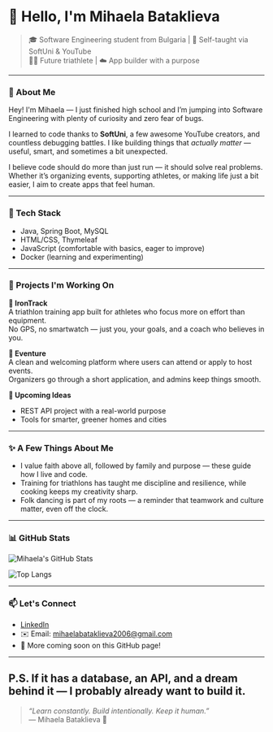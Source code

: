 # 🌱 Hello, I'm Mihaela Bataklieva

> 🎓 Software Engineering student from Bulgaria | 🧠 Self-taught via SoftUni & YouTube  
> 🏃‍♀️ Future triathlete | ☁️ App builder with a purpose  

---

### 💬 About Me

Hey! I'm Mihaela — I just finished high school and I’m jumping into Software Engineering with plenty of curiosity and zero fear of bugs.

I learned to code thanks to **SoftUni**, a few awesome YouTube creators, and countless debugging battles. I like building things that *actually matter* — useful, smart, and sometimes a bit unexpected.

I believe code should do more than just run — it should solve real problems. Whether it’s organizing events, supporting athletes, or making life just a bit easier, I aim to create apps that feel human.

---

### 🔧 Tech Stack

- Java, Spring Boot, MySQL  
- HTML/CSS, Thymeleaf  
- JavaScript (comfortable with basics, eager to improve)
- Docker (learning and experimenting)

---

### 🚀 Projects I'm Working On

**🎽 IronTrack**  
A triathlon training app built for athletes who focus more on effort than equipment.  
No GPS, no smartwatch — just you, your goals, and a coach who believes in you.

**🎉 Eventure**  
A clean and welcoming platform where users can attend or apply to host events.  
Organizers go through a short application, and admins keep things smooth.

**🧪 Upcoming Ideas**
- REST API project with a real-world purpose  
- Tools for smarter, greener homes and cities

---

### ✨ A Few Things About Me

- I value faith above all, followed by family and purpose — these guide how I live and code.
- Training for triathlons has taught me discipline and resilience, while cooking keeps my creativity sharp.
- Folk dancing is part of my roots — a reminder that teamwork and culture matter, even off the clock.

---

### 📊 GitHub Stats

![Mihaela's GitHub Stats](https://github-readme-stats.vercel.app/api?username=mihaela06&show_icons=true&theme=calm)

![Top Langs](https://github-readme-stats.vercel.app/api/top-langs/?username=mihaela06&layout=compact&theme=calm)

---

### 📫 Let's Connect

- [LinkedIn](https://www.linkedin.com/in/mihaela-bataklieva-1635122a4?utm_source=share&utm_campaign=share_via&utm_content=profile&utm_medium=android_app)
- ✉️ Email: mihaelabataklieva2006@gmail.com 
- 🧪 More coming soon on this GitHub page!

---
P.S. If it has a database, an API, and a dream behind it — I probably already want to build it.
---
> _“Learn constantly. Build intentionally. Keep it human.”_  
> — Mihaela Bataklieva 🌿
